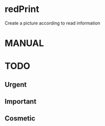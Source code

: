 redPrint
========

Create a picture according to read information

MANUAL
========

TODO
========

Urgent
-------

Important
-------

Cosmetic
-------
